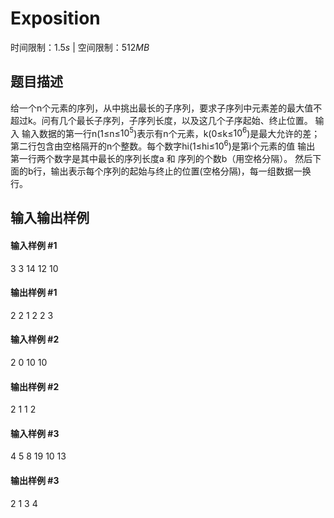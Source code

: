 # Exposition

时间限制：$1.5s$ | 空间限制：$512MB$

## 题目描述
给一个n个元素的序列，从中挑出最长的子序列，要求子序列中元素差的最大值不超过k。问有几个最长子序列，子序列长度，以及这几个子序起始、终止位置。
输入
输入数据的第一行n(1≤n≤$10^5$)表示有n个元素，k(0≤k≤$10^6$)是最大允许的差；第二行包含由空格隔开的n个整数。每个数字hi(1≤hi≤$10^6$)是第i个元素的值
输出
第一行两个数字是其中最长的序列长度a 和 序列的个数b（用空格分隔）。
然后下面的b行，输出表示每个序列的起始与终止的位置(空格分隔)，每一组数据一换行。

## 输入输出样例
#### 输入样例 #1
3 3
14 12 10

#### 输出样例 #1
2 2
1 2
2 3

#### 输入样例 #2
2 0
10 10

#### 输出样例 #2
2 1
1 2

#### 输入样例 #3
4 5
8 19 10 13

#### 输出样例 #3
2 1
3 4